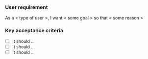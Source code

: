 ### User requirement
As a < type of user >, I want < some goal > so that < some reason >

### Key acceptance criteria
- [ ] It should ..
- [ ] It should ..
- [ ] It should ..
